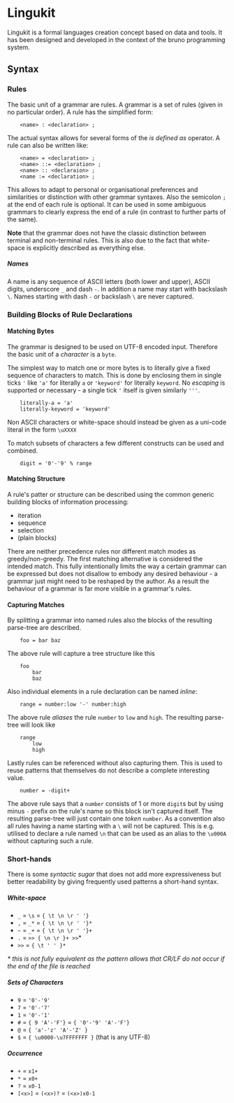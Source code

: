 Lingukit
========

Lingukit is a formal languages creation concept based on data and tools. It has been designed and developed in the context of the bruno programming system.

## Syntax
### Rules
The basic unit of a grammar are rules. A grammar is a set of rules (given in no particular order).
A rule has the simplified form:

		<name> : <declaration> ;

The actual syntax allows for several forms of the _is defined as_ operator. A rule can also be written like:

		<name> = <declaration> ;
		<name> ::= <declaration> ;
		<name> :: <declaraion> ;
		<name := <declaration> ;

This allows to adapt to personal or organisational preferences and similarities or distinction with other grammar syntaxes. 
	Also the semicolon `;` at the end of each rule is optional. It can be used in some ambiguous grammars to clearly express the end of a rule (in contrast to further parts of the same).

**Note** that the grammar does not have the classic distinction between terminal and non-terminal rules. This is also due to the fact that white-space is explicitly described as everything else. 

##### Names
A name is any sequence of ASCII letters (both lower and upper), ASCII digits, underscore `_` and dash `-`. In addition a name may start with backslash `\`. Names starting with dash `-` or backslash `\` are never captured. 

### Building Blocks of Rule Declarations
#### Matching Bytes 
The grammar is designed to be used on UTF-8 encoded input. Therefore the basic unit of a _character_ is a `byte`.

The simplest way to match one or more bytes is to literally give a fixed sequence of characters to match.
This is done by enclosing them in single ticks `'` like `'a'` for literally `a` or `'keyword'` for literally `keyword`.
No _escaping_ is supported or necessary - a single tick `'` itself is given similarly `'''`.

		literally-a = 'a'
		literally-keyword = 'keyword'

Non ASCII characters or white-space should instead be given as a uni-code literal in the form `\uXXXX`

To match subsets of characters a few different constructs can be used and combined.

		digit = '0'-'9' % range
		

#### Matching Structure
A rule's patter or structure can be described using the common generic building blocks of information processing:

- iteration
- sequence
- selection
- (plain blocks)

There are neither precedence rules nor different match modes as greedy/non-greedy. The first matching alternative is considered the intended match. 
This fully intentionally limits the way a certain grammar can be expressed but does not disallow to embody any desired behaviour - a grammar just might need to be reshaped by the author. As a result the behaviour of a grammar is far more visible in a grammar's rules.

#### Capturing Matches
By splitting a grammar into named rules also the blocks of the resulting parse-tree are described.

		foo = bar baz

The above rule will capture a tree structure like this

		foo
			bar
			baz

Also individual elements in a rule declaration can be named _inline_:

		range = number:low '-' number:high

The above rule _aliases_ the rule `number` to `low` and `high`. The resulting parse-tree will look like

		range
			low
			high

Lastly rules can be referenced without also capturing them. This is used to reuse patterns that themselves do not describe a complete interesting value.

		number = -digit+

The above rule says that a `number` consists of 1 or more `digit`s but by using minus `-` prefix on the rule's name so this block isn't captured itself. The resulting parse-tree will just contain one _token_ `number`. As a convention also all rules having a name starting with a `\` will not be captured. This is e.g. utilised to declare a rule named `\n` that can be used as an alias to the `\u000A` without capturing such a rule. 

### Short-hands
There is some _syntactic sugar_ that does not add more expressiveness but better readability by giving frequently used patterns a short-hand syntax.

##### White-space
- `_` = `\s` = `{ \t \n \r ' '}`
- `,` = `_*` = `{ \t \n \r ' '}*`
- `~` = `_+` = `{ \t \n \r ' '}+`
- `.` = `>> { \n \r }+ >>`*
- `>>` = `{ \t ' ' }*`

_* this is not fully equivalent as the pattern allows that CR/LF do not occur if the end of the file is reached_

##### Sets of Characters
- `9` = `'0'-'9'`
- `7` = `'0'-'7'`
- `1` = `'0'-'1'`
- `#` = `{ 9 'A'-'F'}` = `{ '0'-'9' 'A'-'F'}`
- `@` = `{ 'a'-'z' 'A'-'Z' }`
- `$` = `{ \u0000-\u7FFFFFFF }` (that is any UTF-8)

##### Occurrence
- `+` = `x1+`
- `*` = `x0+`
- `?` = `x0-1`
- `[<x>]` = `(<x>)?` = `(<x>)x0-1`
		                                                      
